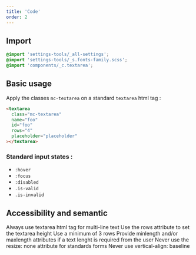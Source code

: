 ```yaml
---
title: 'Code'
order: 2
---
```


## Import

```css
@import 'settings-tools/_all-settings';
@import 'settings-tools/_s.fonts-family.scss';
@import 'components/_c.textarea';
```

## Basic usage

Apply the classes `mc-textarea` on a standard `textarea` html tag :

```html
<textarea
  class="mc-textarea"
  name="foo"
  id="foo"
  rows="4"
  placeholder="placeholder"
></textarea>
```

<preview path="src/pages/Components/TextArea/previews/TextArea"></preview>

### Standard input states :

- `:hover`
- `:focus`
- `:disabled`
- `.is-valid`
- `.is-invalid`

## Accessibility and semantic

<hintitem>
  Always use textarea html tag for multi-line text
</hintitem>
<hintitem>
  Use the rows attribute to set the textarea height
</hintitem>
<hintitem>
  Use a minimum of 3 rows
</hintitem>
<hintitem>
  Provide minlength and/or maxlength attributes if a text lenght is required from the user
</hintitem>
<hintitem dont="true">
  Never use the resize: none attribute for standards forms
</hintitem>
<hintitem dont="true">
  Never use vertical-align: baseline
</hintitem>
